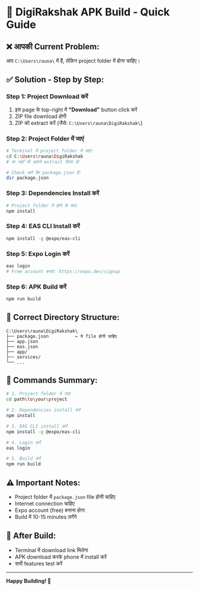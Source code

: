 # 🚀 DigiRakshak APK Build - Quick Guide

## ❌ **आपकी Current Problem:**
आप `C:\Users\rauna\` में हैं, लेकिन project folder में होना चाहिए।

## ✅ **Solution - Step by Step:**

### **Step 1: Project Download करें**
1. इस page के top-right में **"Download"** button click करें
2. ZIP file download होगी
3. ZIP को extract करें (जैसे: `C:\Users\rauna\DigiRakshak\`)

### **Step 2: Project Folder में जाएं**
```bash
# Terminal में project folder में जाएं:
cd C:\Users\rauna\DigiRakshak
# या जहाँ भी आपने extract किया हो

# Check करें कि package.json है:
dir package.json
```

### **Step 3: Dependencies Install करें**
```bash
# Project folder में होने के बाद:
npm install
```

### **Step 4: EAS CLI Install करें**
```bash
npm install -g @expo/eas-cli
```

### **Step 5: Expo Login करें**
```bash
eas login
# Free account बनाएं: https://expo.dev/signup
```

### **Step 6: APK Build करें**
```bash
npm run build
```

## 📁 **Correct Directory Structure:**
```
C:\Users\rauna\DigiRakshak\
├── package.json          ← ये file होनी चाहिए
├── app.json
├── eas.json
├── app/
├── services/
└── ...
```

## 🔧 **Commands Summary:**
```bash
# 1. Project folder में जाएं
cd path\to\your\project

# 2. Dependencies install करें
npm install

# 3. EAS CLI install करें
npm install -g @expo/eas-cli

# 4. Login करें
eas login

# 5. Build करें
npm run build
```

## ⚠️ **Important Notes:**
- Project folder में `package.json` file होनी चाहिए
- Internet connection चाहिए
- Expo account (free) बनाना होगा
- Build में 10-15 minutes लगेंगे

## 📱 **After Build:**
- Terminal में download link मिलेगा
- APK download करके phone में install करें
- सभी features test करें

---
**Happy Building! 🚀**